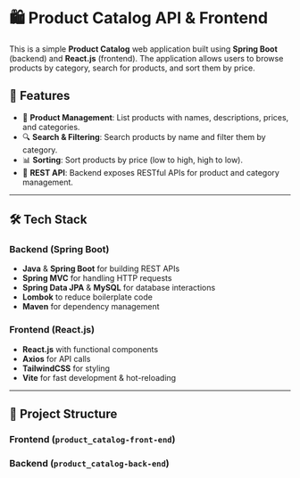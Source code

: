 # 🛍️ Product Catalog API & Frontend

This is a simple **Product Catalog** web application built using **Spring Boot** (backend) and **React.js** (frontend). The application allows users to browse products by category, search for products, and sort them by price.

## 📌 Features
- 🛒 **Product Management**: List products with names, descriptions, prices, and categories.
- 🔍 **Search & Filtering**: Search products by name and filter them by category.
- 📊 **Sorting**: Sort products by price (low to high, high to low).
- 🔧 **REST API**: Backend exposes RESTful APIs for product and category management.

---

## 🛠️ Tech Stack
### **Backend (Spring Boot)**
- **Java** & **Spring Boot** for building REST APIs
- **Spring MVC** for handling HTTP requests
- **Spring Data JPA** & **MySQL** for database interactions
- **Lombok** to reduce boilerplate code
- **Maven** for dependency management

### **Frontend (React.js)**
- **React.js** with functional components
- **Axios** for API calls
- **TailwindCSS** for styling
- **Vite** for fast development & hot-reloading

---

## 📂 Project Structure
### **Frontend (`product_catalog-front-end`)**
### **Backend (`product_catalog-back-end`)**
